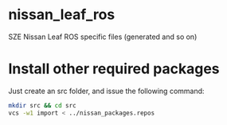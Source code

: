 # nissan_leaf_ros
SZE Nissan Leaf ROS specific files (generated and so on)

# Install other required packages
Just create an src folder, and issue the following command:

```bash
mkdir src && cd src
vcs -w1 import < ../nissan_packages.repos
```

